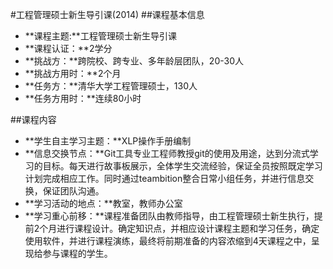 #工程管理硕士新生导引课(2014)
##课程基本信息
* **课程主题:**工程管理硕士新生导引课
* **课程认证：**2学分
* **挑战方：**跨院校、跨专业、多年龄层团队，20-30人
* **挑战方用时：**2个月
* **任务方：**清华大学工程管理硕士，130人
* **任务方用时：**连续80小时

##课程内容
* **学生自主学习主题：**XLP操作手册编制
* **信息交换节点：**Git工具专业工程师教授git的使用及用途，达到分流式学习的目标。每天进行故事板展示，全体学生交流经验，保证全员按照既定学习计划完成相应工作。同时通过teambition整合日常小组任务，并进行信息交换，保证团队沟通。
* **学习活动的地点：**教室，教师办公室
* **学习重心前移：**课程准备团队由教师指导，由工程管理硕士新生执行，提前2个月进行课程设计。确定知识点，并相应设计课程主题和学习任务，确定使用软件，并进行课程演练，最终将前期准备的内容浓缩到4天课程之中，呈现给参与课程的学生。